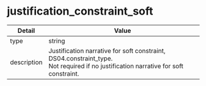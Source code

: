 # justification_constraint_soft
| Detail | Value |
| ------ | ----- |
| type | string |
| description | Justification narrative for soft constraint, DS04.constraint_type.<br/> Not required if no justification narrative for soft constraint. |
